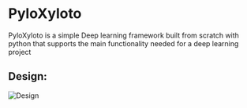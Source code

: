 # PyloXyloto
PyloXyloto is a simple Deep learning framework built from scratch with python that supports the main functionality needed for a deep learning project
## Design:
![Design](https://user-images.githubusercontent.com/35659429/105618653-83d25300-5df2-11eb-97c6-0d5df8f1a114.png)




